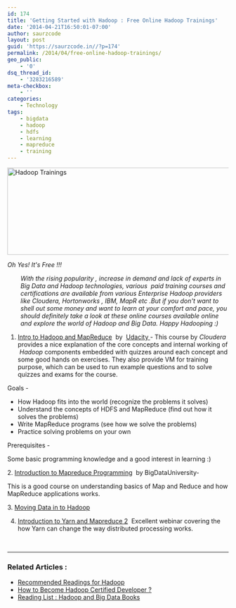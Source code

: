 ```yaml
---
id: 174
title: 'Getting Started with Hadoop : Free Online Hadoop Trainings'
date: '2014-04-21T16:50:01-07:00'
author: saurzcode
layout: post
guid: 'https://saurzcode.in//?p=174'
permalink: /2014/04/free-online-hadoop-trainings/
geo_public:
    - '0'
dsq_thread_id:
    - '3283216589'
meta-checkbox:
    - ''
categories:
    - Technology
tags:
    - bigdata
    - hadoop
    - hdfs
    - learning
    - mapreduce
    - training
---
```


<a class="vt-p" href="https://saurzcode.in//wp-content/uploads/2014/06/hadoop-trainings.png"><img class="aligncenter  wp-image-576" src="https://saurzcode.in//wp-content/uploads/2014/06/hadoop-trainings.png" alt="Hadoop Trainings" width="745" height="198" /></a>
<p style="text-align: left;"><em>Oh Yes! It's Free !!!</em></p>
<p style="padding-left: 30px; text-align: left;"><em>With the rising popularity , increase in demand and lack of experts in Big Data and Hadoop technologies, various  paid training courses and certifications are available from various Enterprise Hadoop providers like Cloudera, Hortonworks , IBM, MapR etc .But if you don't want to shell out some money and want to learn at your comfort and pace, you should definitely take a look at these online courses available online and explore the world of Hadoop and Big Data. Happy Hadooping :)</em></p>

<ol>
	<li><a class="vt-p" href="https://www.udacity.com/course/ud617">Intro to Hadoop and MapReduce</a>  by  <a class="vt-p" href="https://www.udacity.com/">Udacity </a>- This course by <em>Cloudera</em> provides a nice explanation of the core concepts and internal working of  <em>Hadoop</em> components embedded with quizzes around each concept and some good hands on exercises. They also provide VM for training purpose, which can be used to run example questions and to solve quizzes and exams for the course.</li>
</ol>
Goals -
<ul>
	<li>How Hadoop fits into the world (recognize the problems it solves)</li>
	<li>Understand the concepts of HDFS and MapReduce (find out how it solves the problems)</li>
	<li>Write MapReduce programs (see how we solve the problems)</li>
	<li>Practice solving problems on your own</li>
</ul>
Prerequisites -

Some basic programming knowledge and a good interest in learning :)

2. <a class="vt-p" href="http://bigdatauniversity.com/bdu-wp/bdu-course/introduction-to-mapreduce-programming/">Introduction to Mapreduce Programming</a>  by BigDataUniversity-

This is a good course on understanding basics of Map and Reduce and how MapReduce applications works.

3. <a class="vt-p" href="http://bigdatauniversity.com/bdu-wp/bdu-course/moving-data-into-hadoop/">Moving Data in to Hadoop</a>

4. <a class="vt-p" href="http://www.cloudera.com/content/cloudera/en/resources/library/recordedwebinar/introduction-to-yarn-and-mapreduce-2.html">Introduction to Yarn and Mapreduce 2</a>  Excellent webinar covering the how Yarn can change the way distributed processing works.

&nbsp;

<hr />

<h3>Related Articles :</h3>
<ul>
	<li><a class="vt-p" title="Recommended Readings for Hadoop" href="https://saurzcode.in//2014/02/04/recommended-readings-for-hadoop/">Recommended Readings for Hadoop</a></li>
	<li><a class="vt-p" title="How to Become a Hadoop Certified Developer ?" href="https://saurzcode.in//2014/05/31/hadoop-certifications/">How to Become Hadoop Certified Developer ?</a></li>
	<li><a class="vt-p" title="Reading List : Hadoop and Big Data Books" href="https://saurzcode.in//2014/06/01/reading-list-hadoop/">Reading List : Hadoop and Big Data Books</a></li>
</ul>
&nbsp;